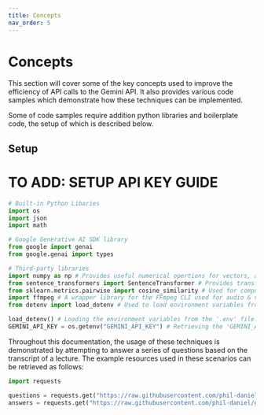 ```yaml
---
title: Concepts
nav_order: 5
---
```


# Concepts

This section will cover some of the key concepts used to improve the efficiency of API calls to the Gemini API. It also provides various code samples which demonstrate how these techniques can be implemented.

Some of code samples require addition python libraries and boilerplate code, the setup of which is described below.

## Setup

# TO ADD: SETUP API KEY GUIDE

```python
# Built-in Python Libaries
import os
import json
import math

# Google Generative AI SDK library
from google import genai
from google.genai import types

# Third-party libraries
import numpy as np # Provides useful numerical opertions for vectors, arrays and matrices.
from sentence_transformers import SentenceTransformer # Provides transformer models to calculate vector embeddings for text.
from sklearn.metrics.pairwise import cosine_similarity # Used for computing the similarity of vectors.
import ffmpeg # A wrapper library for the FFmpeg CLI used for audio & video processing.
from dotenv import load_dotenv # Used to load environment variables from '.env' files.

load_dotenv() # Loading the environment variables from the '.env' file.
GEMINI_API_KEY = os.getenv("GEMINI_API_KEY") # Retrieving the 'GEMINI_API_KEY' environment variable.
```

Throughout this documentation, the usage of these techniques is demonstrated by attempting to answer a series of questions based on the transcript of a lecture. The example resources used in these scenarios can be retrieved as follows: 
```python
import requests

questions = requests.get("https://raw.githubusercontent.com/phil-daniel/gemini-batcher/blob/main/example/demo_files/questions.txt").text.split('\n')
answers = requests.get("https://raw.githubusercontent.com/phil-daniel/gemini-batcher/blob/main/example/demo_files/content.txt").text
```
